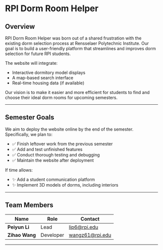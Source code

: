 # RPI Dorm Room Helper

## Overview
RPI Dorm Room Helper was born out of a shared frustration with the existing dorm selection process at Rensselaer Polytechnic Institute. Our goal is to build a user-friendly platform that streamlines and improves dorm selection for future RPI students.

The website will integrate:
- Interactive dormitory model displays
- A map-based search interface
- Real-time housing data (if available)

Our vision is to make it easier and more efficient for students to find and choose their ideal dorm rooms for upcoming semesters.

---

## Semester Goals

We aim to deploy the website online by the end of the semester. Specifically, we plan to:

- ✅ Finish leftover work from the previous semester
- ✅ Add and test unfinished features
- ✅ Conduct thorough testing and debugging
- ✅ Maintain the website after deployment

If time allows:
- ✨ Add a student communication platform
- ✨ Implement 3D models of dorms, including interiors

---

## Team Members

| Name         | Role  | Contact               |
|--------------|-------|------------------------|
| **Peiyun Li**  | Lead | lip6@rpi.edu          |
| **Zihao Wang** | Developer | wangz61@rpi.edu       |

---
